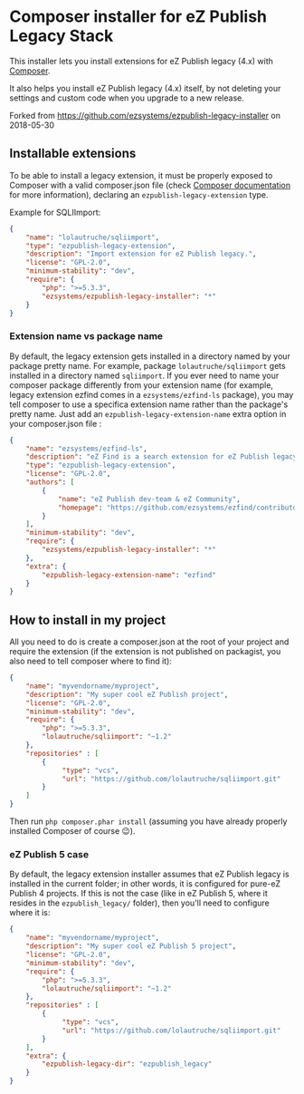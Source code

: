 # Composer installer for eZ Publish Legacy Stack

This installer lets you install extensions for eZ Publish legacy (4.x) with [Composer](http://getcomposer.org).

It also helps you install eZ Publish legacy (4.x) itself, by not deleting your settings and custom code
when you upgrade to a new release.

Forked from https://github.com/ezsystems/ezpublish-legacy-installer on 2018-05-30

## Installable extensions
To be able to install a legacy extension, it must be properly exposed to Composer with a valid composer.json file
(check [Composer documentation](http://getcomposer.org/doc/) for more information), declaring an `ezpublish-legacy-extension` type.

Example for SQLIImport:

```json
{
    "name": "lolautruche/sqliimport",
    "type": "ezpublish-legacy-extension",
    "description": "Import extension for eZ Publish legacy.",
    "license": "GPL-2.0",
    "minimum-stability": "dev",
    "require": {
        "php": ">=5.3.3",
        "ezsystems/ezpublish-legacy-installer": "*"
    }
}
```

### Extension name vs package name
By default, the legacy extension gets installed in a directory named by your package pretty name. For example, package `lolautruche/sqliimport` gets installed in a directory named `sqliimport`.
If you ever need to name your composer package differently from your extension name (for example, legacy extension ezfind comes in a `ezsystems/ezfind-ls` package), you may tell composer to use a specifica extension name rather than the package's pretty name. Just add an `ezpublish-legacy-extension-name` extra option in your composer.json file :

```json
{
    "name": "ezsystems/ezfind-ls",
    "description": "eZ Find is a search extension for eZ Publish legacy, providing more functionality and better results than the default search in eZ Publish.",
    "type": "ezpublish-legacy-extension",
    "license": "GPL-2.0",
    "authors": [
        {
            "name": "eZ Publish dev-team & eZ Community",
            "homepage": "https://github.com/ezsystems/ezfind/contributors"
        }
    ],
    "minimum-stability": "dev",
    "require": {
        "ezsystems/ezpublish-legacy-installer": "*"
    },
    "extra": {
        "ezpublish-legacy-extension-name": "ezfind"
    }
}

```

## How to install in my project
All you need to do is create a composer.json at the root of your project and require the extension
(if the extension is not published on packagist, you also need to tell composer where to find it):

```json
{
    "name": "myvendorname/myproject",
    "description": "My super cool eZ Publish project",
    "license": "GPL-2.0",
    "minimum-stability": "dev",
    "require": {
        "php": ">=5.3.3",
        "lolautruche/sqliimport": "~1.2"
    },
    "repositories" : [
        {
             "type": "vcs",
             "url": "https://github.com/lolautruche/sqliimport.git"
        }
    ]
}
```

Then run `php composer.phar install` (assuming you have already properly installed Composer of course :wink:).

### eZ Publish 5 case
By default, the legacy extension installer assumes that eZ Publish legacy is installed in the current folder; in other
words, it is configured for pure-eZ Publish 4 projects.
If this is not the case (like in eZ Publish 5, where it resides in the `ezpublish_legacy/` folder), then you'll need to configure where it is:

```json
{
    "name": "myvendorname/myproject",
    "description": "My super cool eZ Publish 5 project",
    "license": "GPL-2.0",
    "minimum-stability": "dev",
    "require": {
        "php": ">=5.3.3",
        "lolautruche/sqliimport": "~1.2"
    },
    "repositories" : [
        {
             "type": "vcs",
             "url": "https://github.com/lolautruche/sqliimport.git"
        }
    ],
    "extra": {
        "ezpublish-legacy-dir": "ezpublish_legacy"
    }
}
```
